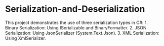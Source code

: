 # Serialization-and-Deserialization
This project demonstrates the use of three serialization types in C#:  1. Binary Serialization: Using ISerializable and BinaryFormatter. 2. JSON Serialization: Using JsonSerializer (System.Text.Json). 3. XML Serialization: Using XmlSerializer.
